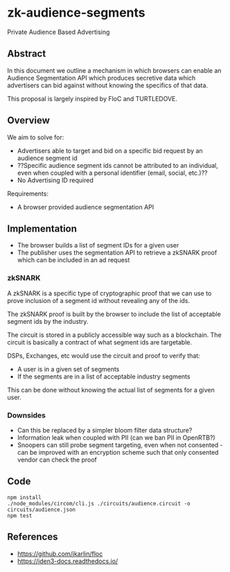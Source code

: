 # zk-audience-segments
Private Audience Based Advertising

## Abstract
In this document we outline a mechanism in which browsers can enable an Audience Segmentation API which produces secretive data which advertisers can bid against without knowing the specifics of that data.

This proposal is largely inspired by FloC and TURTLEDOVE.

## Overview
We aim to solve for:
* Advertisers able to target and bid on a specific bid request by an audience segment id
* ??Specific audience segment ids cannot be attributed to an individual, even when coupled with a personal identifier (email, social, etc.)??
* No Advertising ID required

Requirements:
* A browser provided audience segmentation API

## Implementation
* The browser builds a list of segment IDs for a given user
* The publisher uses the segmentation API to retrieve a zkSNARK proof which can be included in an ad request

### zkSNARK
A zkSNARK is a specific type of cryptographic proof that we can use to prove inclusion of a segment id without revealing any of the ids.

The zkSNARK proof is built by the browser to include the list of acceptable segment ids by the industry. 

The circuit is stored in a publicly accessible way such as a blockchain. The circuit is basically a contract of what segment ids are targetable. 

DSPs, Exchanges, etc would use the circuit and proof to verify that:
* A user is in a given set of segments
* If the segments are in a list of acceptable industry segments

This can be done without knowing the actual list of segments for a given user.

### Downsides
* Can this be replaced by a simpler bloom filter data structure?
* Information leak when coupled with PII (can we ban PII in OpenRTB?)
* Snoopers can still probe segment targeting, even when not consented - can be improved with an encryption scheme such that only consented vendor can check the proof

## Code

```
npm install
./node_modules/circom/cli.js ./circuits/audience.circuit -o circuits/audience.json
npm test
```

## References
* https://github.com/jkarlin/floc
* https://iden3-docs.readthedocs.io/
